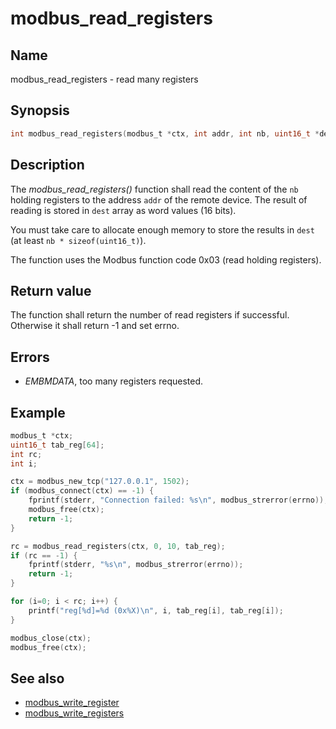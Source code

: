 # modbus_read_registers

## Name

modbus_read_registers - read many registers

## Synopsis

```c
int modbus_read_registers(modbus_t *ctx, int addr, int nb, uint16_t *dest);
```

## Description

The *modbus_read_registers()* function shall read the content of the `nb`
holding registers to the address `addr` of the remote device. The result of
reading is stored in `dest` array as word values (16 bits).

You must take care to allocate enough memory to store the results in `dest`
(at least `nb * sizeof(uint16_t)`).

The function uses the Modbus function code 0x03 (read holding registers).

## Return value

The function shall return the number of read registers
if successful. Otherwise it shall return -1 and set errno.

## Errors

- *EMBMDATA*, too many registers requested.

## Example

```c
modbus_t *ctx;
uint16_t tab_reg[64];
int rc;
int i;

ctx = modbus_new_tcp("127.0.0.1", 1502);
if (modbus_connect(ctx) == -1) {
    fprintf(stderr, "Connection failed: %s\n", modbus_strerror(errno));
    modbus_free(ctx);
    return -1;
}

rc = modbus_read_registers(ctx, 0, 10, tab_reg);
if (rc == -1) {
    fprintf(stderr, "%s\n", modbus_strerror(errno));
    return -1;
}

for (i=0; i < rc; i++) {
    printf("reg[%d]=%d (0x%X)\n", i, tab_reg[i], tab_reg[i]);
}

modbus_close(ctx);
modbus_free(ctx);
```

## See also

- [modbus_write_register](modbus_write_register.md)
- [modbus_write_registers](modbus_write_registers.md)
